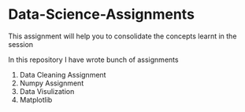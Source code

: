 # Data-Science-Assignments
This assignment will help you to consolidate the concepts learnt in the session

In this repository I have wrote bunch of assignments 
1. Data Cleaning Assignment
2. Numpy Assignment
3. Data Visulization
4. Matplotlib 
